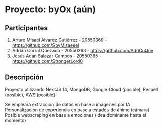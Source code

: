 # Proyecto: byOx (aún)

## Participantes

1. Arturo Misael Álvarez Gutiérrez - 20550369 - https://github.com/SoyMisaeeel
2. Adrian Corral Quezada - 20550363 - https://github.com/AdriCoQue
3. Jesús Adán Salazar Campos - 20550365 - https://github.com/StrongerLord0

## Descripción

Proyecto utilizando NextJS 14, MongoDB, Google Cloud (posible), Respell (posible), AWS (posible)

Se empleará extracción de datos en base a imágenes por IA  
Personalización de experiencia en base a estados de ánimo (cámara)  
Posible webscraping en base a emociones (idea dominante hasta el momento)  
 
